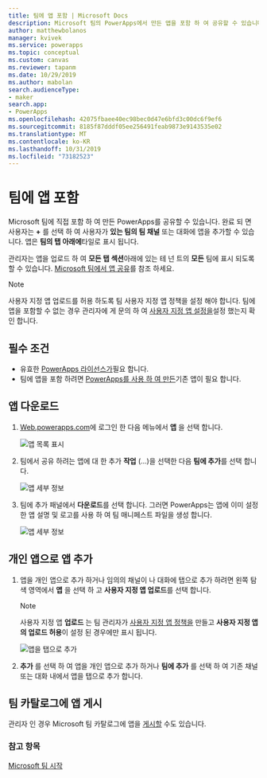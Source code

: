 ```yaml
---
title: 팀에 앱 포함 | Microsoft Docs
description: Microsoft 팀의 PowerApps에서 만든 앱을 포함 하 여 공유할 수 있습니다.
author: matthewbolanos
manager: kvivek
ms.service: powerapps
ms.topic: conceptual
ms.custom: canvas
ms.reviewer: tapanm
ms.date: 10/29/2019
ms.author: mabolan
search.audienceType:
- maker
search.app:
- PowerApps
ms.openlocfilehash: 42075fbaee40ec98bec0d47e6bfd3c00dc6f9ef6
ms.sourcegitcommit: 8185f87dddf05ee256491feab9873e9143535e02
ms.translationtype: MT
ms.contentlocale: ko-KR
ms.lasthandoff: 10/31/2019
ms.locfileid: "73182523"
---
```

# <a name="embed-an-app-in-teams"></a>팀에 앱 포함

Microsoft 팀에 직접 포함 하 여 만든 PowerApps를 공유할 수 있습니다. 완료 되 면 사용자는 **+** 를 선택 하 여 사용자가 **있는 팀의 팀 채널** 또는 대화에 앱을 추가할 수 있습니다. 앱은 **팀의 탭 아래에**타일로 표시 됩니다.

관리자는 앱을 업로드 하 여 **모든 탭 섹션**아래에 있는 테 넌 트의 **모든** 팀에 표시 되도록 할 수 있습니다. [Microsoft 팀에서 앱 공유](https://docs.microsoft.com/power-platform/admin/embed-app-teams)를 참조 하세요.

> [!NOTE]
> 사용자 지정 앱 업로드를 허용 하도록 팀 사용자 지정 앱 정책을 설정 해야 합니다. 팀에 앱을 포함할 수 없는 경우 관리자에 게 문의 하 여 [사용자 지정 앱 설정을](https://docs.microsoft.com/MicrosoftTeams/teams-custom-app-policies-and-settings#custom-app-policy-and-settings)설정 했는지 확인 합니다.

## <a name="prerequisites"></a>필수 조건

- 유효한 [PowerApps 라이선스가](https://docs.microsoft.com/power-platform/admin/pricing-billing-skus)필요 합니다.
- 팀에 앱을 포함 하려면 [PowerApps를 사용 하 여 만든](data-platform-create-app.md)기존 앱이 필요 합니다.

## <a name="download-the-app"></a>앱 다운로드

1. [Web.powerapps.com](https://web.powerapps.com)에 로그인 한 다음 메뉴에서 **앱** 을 선택 합니다.

    ![앱 목록 표시](./media/embed-teams-app/file-apps2.png "앱 목록 표시")

2. 팀에서 공유 하려는 앱에 대 한 추가 **작업** (...)을 선택한 다음 **팀에 추가**를 선택 합니다.

    ![앱 세부 정보](./media/embed-teams-app/add-to-teams.png "팀에 추가")

3. 팀에 추가 패널에서 **다운로드**를 선택 합니다. 그러면 PowerApps는 앱에 이미 설정한 앱 설명 및 로고를 사용 하 여 팀 매니페스트 파일을 생성 합니다.

    ![앱 세부 정보](./media/embed-teams-app/download-app.png "앱 다운로드")

## <a name="add-the-app-as-a-personal-app"></a>개인 앱으로 앱 추가

1. 앱을 개인 앱으로 추가 하거나 임의의 채널이 나 대화에 탭으로 추가 하려면 왼쪽 탐색 영역에서 **앱** 을 선택 하 고 **사용자 지정 앱 업로드**를 선택 합니다.

    > [!NOTE]
    > 사용자 지정 앱 **업로드** 는 팀 관리자가 [사용자 지정 앱 정책을](https://docs.microsoft.com/microsoftteams/teams-app-setup-policies) 만들고 **사용자 지정 앱의 업로드 허용**이 설정 된 경우에만 표시 됩니다.

    ![앱을 탭으로 추가](./media/embed-teams-app/upload-custom-app.png "사용자 지정 앱 업로드")

2. **추가** 를 선택 하 여 앱을 개인 앱으로 추가 하거나 **팀에 추가** 를 선택 하 여 기존 채널 또는 대화 내에서 앱을 탭으로 추가 합니다.

## <a name="publish-the-app-to-the-teams-catalogue"></a>팀 카탈로그에 앱 게시

관리자 인 경우 Microsoft 팀 카탈로그에 앱을 [게시할](https://docs.microsoft.com/microsoftteams/tenant-apps-catalog-teams) 수도 있습니다.

### <a name="see-also"></a>참고 항목

[Microsoft 팀 시작](https://docs.microsoft.com/MicrosoftTeams/teams-overview)

